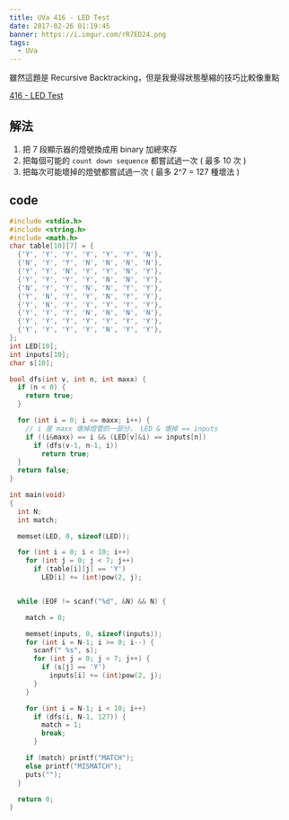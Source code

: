 ```yaml
---
title: UVa 416 - LED Test
date: 2017-02-26 01:19:45
banner: https://i.imgur.com/rR7ED24.png
tags:
  - UVa
---
```


雖然這題是 Recursive Backtracking，但是我覺得狀態壓縮的技巧比較像重點

<!--more-->

[416 - LED Test](https://uva.onlinejudge.org/external/4/416.pdf)

## 解法

1. 把 7 段顯示器的燈號換成用 binary 加總來存
2. 把每個可能的 `` count down sequence `` 都嘗試過一次 ( 最多 10 次 )
3. 把每次可能壞掉的燈號都嘗試過一次 ( 最多 2^7 = 127 種壞法 )

## code

``` c++
#include <stdio.h>
#include <string.h>
#include <math.h>
char table[10][7] = {
  {'Y', 'Y', 'Y', 'Y', 'Y', 'Y', 'N'},
  {'N', 'Y', 'Y', 'N', 'N', 'N', 'N'},
  {'Y', 'Y', 'N', 'Y', 'Y', 'N', 'Y'},
  {'Y', 'Y', 'Y', 'Y', 'N', 'N', 'Y'},
  {'N', 'Y', 'Y', 'N', 'N', 'Y', 'Y'},
  {'Y', 'N', 'Y', 'Y', 'N', 'Y', 'Y'},
  {'Y', 'N', 'Y', 'Y', 'Y', 'Y', 'Y'},
  {'Y', 'Y', 'Y', 'N', 'N', 'N', 'N'},
  {'Y', 'Y', 'Y', 'Y', 'Y', 'Y', 'Y'},
  {'Y', 'Y', 'Y', 'Y', 'N', 'Y', 'Y'},
};
int LED[10];
int inputs[10];
char s[10];

bool dfs(int v, int n, int maxx) {
  if (n < 0) {
    return true;
  }

  for (int i = 0; i <= maxx; i++) {
    // i 是 maxx 壞掉燈管的一部分， LED & 壞掉 == inputs
    if ((i&maxx) == i && (LED[v]&i) == inputs[n])
      if (dfs(v-1, n-1, i))
        return true;
  }
  return false;
}

int main(void)
{
  int N;
  int match;

  memset(LED, 0, sizeof(LED));

  for (int i = 0; i < 10; i++)
    for (int j = 0; j < 7; j++)
      if (table[i][j] == 'Y')
        LED[i] += (int)pow(2, j);


  while (EOF != scanf("%d", &N) && N) {

    match = 0;

    memset(inputs, 0, sizeof(inputs));
    for (int i = N-1; i >= 0; i--) {
      scanf(" %s", s);
      for (int j = 0; j < 7; j++) { 
        if (s[j] == 'Y')
          inputs[i] += (int)pow(2, j);
      }
    }

    for (int i = N-1; i < 10; i++)
      if (dfs(i, N-1, 127)) {
        match = 1;
        break;
      }

    if (match) printf("MATCH");
    else printf("MISMATCH");
    puts("");
  }

  return 0;
}
```

